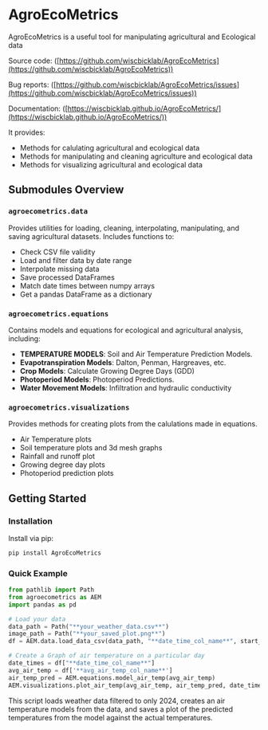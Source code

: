 # AgroEcoMetrics

AgroEcoMetrics is a useful tool for manipulating agricultural and Ecological data

Source code:    ([https://github.com/wiscbicklab/AgroEcoMetrics](https://github.com/wiscbicklab/AgroEcoMetrics))

Bug reports:    ([https://github.com/wiscbicklab/AgroEcoMetrics/issues](https://github.com/wiscbicklab/AgroEcoMetrics/issues))

Documentation:  ([https://wiscbicklab.github.io/AgroEcoMetrics/](https://wiscbicklab.github.io/AgroEcoMetrics/))

It provides:

- Methods for calulating agricultural and ecological data
- Methods for manipulating and cleaning agriculture and ecological data
- Methods for visualizing agricultural and ecological data

## Submodules Overview

### `agroecometrics.data`

Provides utilities for loading, cleaning, interpolating, manipulating, and saving agricultural datasets. Includes functions to:

- Check CSV file validity
- Load and filter data by date range
- Interpolate missing data
- Save processed DataFrames
- Match date times between numpy arrays
- Get a pandas DataFrame as a dictionary

### `agroecometrics.equations`

Contains models and equations for ecological and agricultural analysis, including:

- **TEMPERATURE MODELS**: Soil and Air Temperature Prediction Models.
- **Evapotranspiration Models**: Dalton, Penman, Hargreaves, etc.
- **Crop Models**: Calculate Growing Degree Days (GDD)
- **Photoperiod Models**: Photoperiod Predictions.
- **Water Movement Models**: Infiltration and hydraulic conductivity

### `agroecometrics.visualizations`

Provides methods for creating plots from the calulations made in equations.

- Air Temperature plots
- Soil temperature plots and 3d mesh graphs
- Rainfall and runoff plot
- Growing degree day plots
- Photoperiod prediction plots

## Getting Started

### Installation

Install via pip:

```bash
pip install AgroEcoMetrics
```

### Quick Example

```python
from pathlib import Path
from agroecometrics as AEM
import pandas as pd

# Load your data
data_path = Path("**your_weather_data.csv**")
image_path = Path("**your_saved_plot.png**")
df = AEM.data.load_data_csv(data_path, "**date_time_col_name**", start_date='2024-01-01', end_date='2024-12-31')

# Create a Graph of air temperature on a particular day
date_times = df["**date_time_col_name**"]
avg_air_temp = df['**avg_air_temp_col_name**']
air_temp_pred = AEM.equations.model_air_temp(avg_air_temp)
AEM.visualizations.plot_air_temp(avg_air_temp, air_temp_pred, date_times, image_path)
```

This script loads weather data filtered to only 2024, creates an air temperature models from the data, and saves a plot of the predicted temperatures from the model against the actual temperatures.

